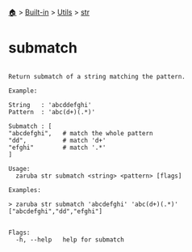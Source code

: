 <!--startTocHeader-->
[🏠](../../../README.md) > [Built-in](../../README.md) > [Utils](../README.md) > [str](README.md)
# submatch
<!--endTocHeader-->

```

Return submatch of a string matching the pattern.

Example:

String   : 'abcddefghi'
Pattern  : 'abc(d+)(.*)'

Submatch : [
"abcdefghi",   # match the whole pattern
"dd",          # match 'd+'
"efghi"        # match '.*'
]

Usage:
  zaruba str submatch <string> <pattern> [flags]

Examples:

> zaruba str submatch 'abcdefghi' 'abc(d+)(.*)'
["abcdefghi","dd","efghi"]


Flags:
  -h, --help   help for submatch

```

<!--startTocSubtopic-->

<!--endTocSubtopic-->